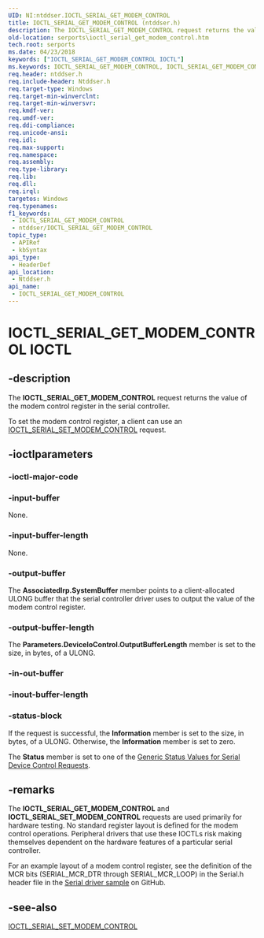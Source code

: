 ```yaml
---
UID: NI:ntddser.IOCTL_SERIAL_GET_MODEM_CONTROL
title: IOCTL_SERIAL_GET_MODEM_CONTROL (ntddser.h)
description: The IOCTL_SERIAL_GET_MODEM_CONTROL request returns the value of the modem control register in the serial controller.
old-location: serports\ioctl_serial_get_modem_control.htm
tech.root: serports
ms.date: 04/23/2018
keywords: ["IOCTL_SERIAL_GET_MODEM_CONTROL IOCTL"]
ms.keywords: IOCTL_SERIAL_GET_MODEM_CONTROL, IOCTL_SERIAL_GET_MODEM_CONTROL control, IOCTL_SERIAL_GET_MODEM_CONTROL control code [Serial Ports], ntddser/IOCTL_SERIAL_GET_MODEM_CONTROL, serports.ioctl_serial_get_modem_control, serref_063be160-c01f-40c9-aff9-2de802c70bda.xml
req.header: ntddser.h
req.include-header: Ntddser.h
req.target-type: Windows
req.target-min-winverclnt: 
req.target-min-winversvr: 
req.kmdf-ver: 
req.umdf-ver: 
req.ddi-compliance: 
req.unicode-ansi: 
req.idl: 
req.max-support: 
req.namespace: 
req.assembly: 
req.type-library: 
req.lib: 
req.dll: 
req.irql: 
targetos: Windows
req.typenames: 
f1_keywords:
 - IOCTL_SERIAL_GET_MODEM_CONTROL
 - ntddser/IOCTL_SERIAL_GET_MODEM_CONTROL
topic_type:
 - APIRef
 - kbSyntax
api_type:
 - HeaderDef
api_location:
 - Ntddser.h
api_name:
 - IOCTL_SERIAL_GET_MODEM_CONTROL
---
```


# IOCTL_SERIAL_GET_MODEM_CONTROL IOCTL


## -description

The <b>IOCTL_SERIAL_GET_MODEM_CONTROL</b> request returns the value of the modem control register in the serial controller.

To set the modem control register, a client can use an <a href="/windows-hardware/drivers/ddi/ntddser/ni-ntddser-ioctl_serial_set_modem_control">IOCTL_SERIAL_SET_MODEM_CONTROL</a> request.

## -ioctlparameters

### -ioctl-major-code

### -input-buffer

None.

### -input-buffer-length

None.

### -output-buffer

The <b>AssociatedIrp.SystemBuffer</b> member points to a client-allocated ULONG buffer that the serial controller driver uses to output the value of the modem control register.

### -output-buffer-length

The <b>Parameters.DeviceIoControl.OutputBufferLength</b> member is set to the size, in bytes, of a ULONG.

### -in-out-buffer

### -inout-buffer-length

### -status-block

If the request is successful, the <b>Information</b> member is set to the size, in bytes, of a ULONG. Otherwise, the <b>Information</b> member is set to zero.

The <b>Status</b> member is set to one of the <a href="/windows-hardware/drivers/serports/serial-device-control-requests2">Generic Status Values for Serial Device Control Requests</a>.

## -remarks

The <b>IOCTL_SERIAL_GET_MODEM_CONTROL</b> and <b>IOCTL_SERIAL_SET_MODEM_CONTROL</b> requests are used primarily for hardware testing. No standard register layout is defined for the modem control operations. Peripheral drivers that use these IOCTLs risk making themselves dependent on the hardware features of a particular serial controller.

For an example layout of a modem control register, see the definition of the MCR bits (SERIAL_MCR_DTR through SERIAL_MCR_LOOP) in the Serial.h header file in the <a href="https://go.microsoft.com/fwlink/p/?LinkId=617962">Serial driver sample</a> on GitHub.

## -see-also

<a href="/windows-hardware/drivers/ddi/ntddser/ni-ntddser-ioctl_serial_set_modem_control">IOCTL_SERIAL_SET_MODEM_CONTROL</a>

